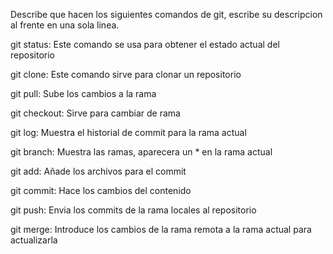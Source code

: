 Describe que hacen los siguientes comandos de git, escribe su descripcion al frente en una sola linea.

git status: Este comando se usa para obtener el estado actual del repositorio

git clone: Este comando sirve para clonar un repositorio

git pull: Sube los cambios a la rama

git checkout: Sirve para cambiar de rama

git log: Muestra el historial de commit para la rama actual

git branch: Muestra las ramas, aparecera un *  en la rama actual

git add: Añade los archivos para el commit

git commit: Hace los cambios  del contenido

git push: Envia los commits de la rama locales al repositorio

git merge: Introduce los cambios de la rama remota a la rama actual para actualizarla
